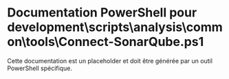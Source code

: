 # Documentation PowerShell pour development\scripts\analysis\common\tools\Connect-SonarQube.ps1

Cette documentation est un placeholder et doit être générée par un outil PowerShell spécifique.
